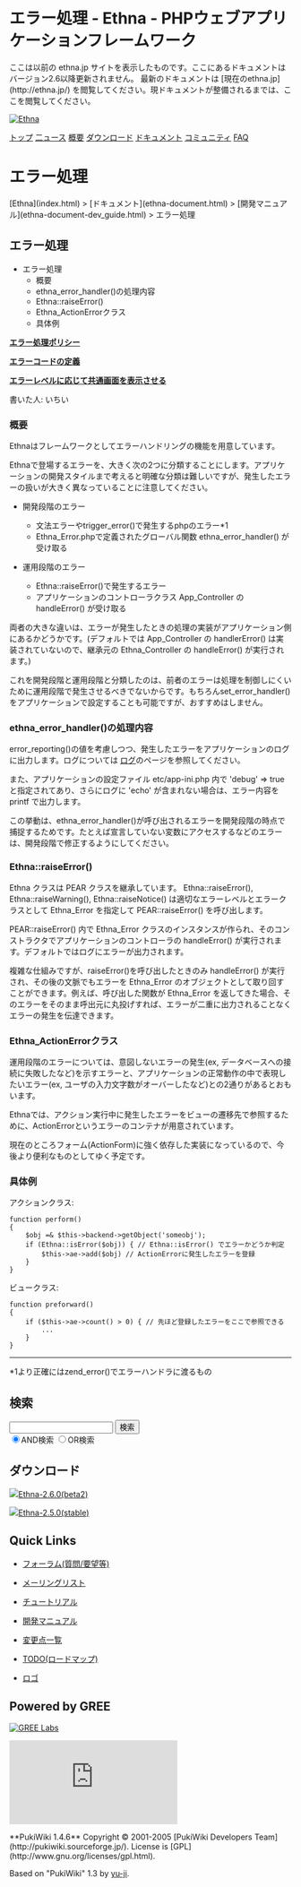 # エラー処理 - Ethna - PHPウェブアプリケーションフレームワーク</title>
 <link rel="stylesheet" href="skin/ethna/ethna.css" title="ethna" type="text/css" charset="utf-8">

 <link rel="alternate" type="application/rss+xml" title="RSS" href="cmd=rss.html">

 <script type="text/javascript" src="skin/trackback.js"></script>

</head>
ここは以前の ethna.jp サイトを表示したものです。ここにあるドキュメントはバージョン2.6以降更新されません。  
最新のドキュメントは [現在のethna.jp](http://ethna.jp/) を閲覧してください。現ドキュメントが整備されるまでは、ここを閲覧してください。

<!-- ??BEGIN id:wrapper --><!-- ?? Navigator ?? ======================================================= -->

[![Ethna](image/navlogo.gif)](/)

[トップ](ethna.html "ethna (11d)") [二ュース](ethna-news.html "ethna-news (11d)") [概要](ethna-about.html "ethna-about (11d)") [ダウンロード](ethna-download.html "ethna-download (25d)") [ドキュメント](ethna-document.html "ethna-document (884d)") [コミュニティ](ethna-community.html "ethna-community (619d)") [FAQ](ethna-document-faq.html "ethna-document-faq (1240d)")

<!-- ?? Header ?? ========================================================== -->

# エラー処理 

<!-- ?? Content ?? ========================================================= -->
<!-- ??BEGIN id:main -->
<!-- ??BEGIN id:wrap_content -->
<!-- ??BEGIN id:content -->
<!-- ??BEGIN id:page_navigator -->
<!-- ??END id:PageNavigator -->
<!-- ??BEGIN id:body --> [Ethna](index.html) > [ドキュメント](ethna-document.html) > [開発マニュアル](ethna-document-dev_guide.html) > エラー処理 
## エラー処理 [](ethna-document-dev_guide-error.html#e8a51840 "e8a51840")

- エラー処理 
  - 概要 
  - ethna\_error\_handler()の処理内容 
  - Ethna::raiseError() 
  - Ethna\_ActionErrorクラス 
  - 具体例 

**[エラー処理ポリシー](ethna-document-dev_guide-error-policy.html "ethna-document-dev\_guide-error-policy (1240d)")**

**[エラーコードの定義](ethna-document-dev_guide-error-definecode.html "ethna-document-dev\_guide-error-definecode (1240d)")**

**[エラーレベルに応じて共通画面を表示させる](ethna-document-dev_guide-error-fatal.html "ethna-document-dev\_guide-error-fatal (1240d)")**

書いた人: いちい

### 概要 [](ethna-document-dev_guide-error.html#p3a024e3 "p3a024e3")

Ethnaはフレームワークとしてエラーハンドリングの機能を用意しています。

Ethnaで登場するエラーを、大きく次の2つに分類することにします。アプリケーションの開発スタイルまで考えると明確な分類は難しいですが、発生したエラーの扱いが大きく異なっていることに注意してください。

- 開発段階のエラー
  - 文法エラーやtrigger\_error()で発生するphpのエラー\*1
  - Ethna\_Error.phpで定義されたグローバル関数 ethna\_error\_handler() が受け取る

- 運用段階のエラー
  - Ethna::raiseError()で発生するエラー
  - アプリケーションのコントローラクラス App\_Controller の handleError() が受け取る

両者の大きな違いは、エラーが発生したときの処理の実装がアプリケーション側にあるかどうかです。(デフォルトでは App\_Controller の handlerError() は実装されていないので、継承元の Ethna\_Controller の handleError() が実行されます。)

これを開発段階と運用段階と分類したのは、前者のエラーは処理を制御しにくいために運用段階で発生させるべきでないからです。もちろんset\_error\_handler()をアプリケーションで設定することも可能ですが、おすすめはしません。

### ethna\_error\_handler()の処理内容 [](ethna-document-dev_guide-error.html#v73e3d6b "v73e3d6b")

error\_reporting()の値を考慮しつつ、発生したエラーをアプリケーションのログに出力します。ログについては [ログ](ethna-document-dev_guide-log.html "ethna-document-dev\_guide-log (874d)")のページを参照してください。

また、アプリケーションの設定ファイル etc/app-ini.php 内で 'debug' => true と指定されてあり、さらにログに 'echo' が含まれない場合は、エラー内容を printf で出力します。

この挙動は、ethna\_error\_handler()が呼び出されるエラーを開発段階の時点で捕捉するためです。たとえば宣言していない変数にアクセスするなどのエラーは、開発段階で修正するようにしてください。

### Ethna::raiseError() [](ethna-document-dev_guide-error.html#mb1f5a40 "mb1f5a40")

Ethna クラスは PEAR クラスを継承しています。 Ethna::raiseError(), Ethna::raiseWarning(), Ethna::raiseNotice() は適切なエラーレベルとエラークラスとして Ethna\_Error を指定して PEAR::raiseError() を呼び出します。

PEAR::raiseError() 内で Ethna\_Error クラスのインスタンスが作られ、そのコンストラクタでアプリケーションのコントローラの handleError() が実行されます。デフォルトではログにエラーが出力されます。

複雑な仕組みですが、raiseError()を呼び出したときのみ handleError() が実行され、その後の文脈でもエラーを Ethna\_Error のオブジェクトとして取り回すことができます。例えば、呼び出した関数が Ethna\_Error を返してきた場合、そのエラーをそのまま呼出元に丸投げすれば、エラーが二重に出力されることなくエラーの発生を伝達できます。

### Ethna\_ActionErrorクラス [](ethna-document-dev_guide-error.html#ifac3c40 "ifac3c40")

運用段階のエラーについては、意図しないエラーの発生(ex, データベースへの接続に失敗したなど)を示すエラーと、アプリケーションの正常動作の中で表現したいエラー(ex, ユーザの入力文字数がオーバーしたなど)との2通りがあるとおもいます。

Ethnaでは、アクション実行中に発生したエラーをビューの遷移先で参照するために、ActionErrorというエラーのコンテナが用意されています。

現在のところフォーム(ActionForm)に強く依存した実装になっているので、今後より便利なものとしてゆく予定です。

### 具体例 [](ethna-document-dev_guide-error.html#j461fdeb "j461fdeb")

アクションクラス:

    function perform()
    {
        $obj =& $this->backend->getObject('someobj');
        if (Ethna::isError($obj)) { // Ethna::isError() でエラーかどうか判定
            $this->ae->add($obj) // ActionErrorに発生したエラーを登録
        }
    }

ビュークラス:

    function preforward()
    {
        if ($this->ae->count() > 0) { // 先ほど登録したエラーをここで参照できる
            ...
        }
    }

<!-- ??END id:body -->
<!-- ??BEGIN id:summary --><!-- ??BEGIN id:note -->

* * *
\*1より正確にはzend\_error()でエラーハンドラに渡るもの  

<!-- ??END id:note -->
<!-- ??BEGIN id:trackback -->
<!-- ?? END id:trackback --><!-- ?? END id:attach -->
<!-- ?? END id:summary -->
<!-- ??END id:content -->
<!-- ?? END id:wrap_content --><!-- ??sidebar?? ========================================================== -->
<!-- ??BEGIN id:wrap_sidebar -->

<!-- ??BEGIN id:search_form -->

## 検索

<form action="http://ethna.jp/index.php?cmd=search" method="post">
            <input type="hidden" name="encode_hint" value="??">
            <input type="text" name="word" value="" size="20">
            <input type="submit" value="検索"><br>
            <input type="radio" name="type" value="AND" checked id="and_search"><label for="and_search">AND検索</label>
            <input type="radio" name="type" value="OR" id="or_search"><label for="or_search">OR検索</label>
    </form>

<!-- END id:search_form -->
<!-- ??BEGIN id:download_link -->

## ダウンロード

[![](image/minilogo.gif)Ethna-2.6.0(beta2)](ethna-download.html)

[![](image/minilogo.gif)Ethna-2.5.0(stable)](ethna-download.html)

<!-- END id:download_link -->
<!-- ??BEGIN id:download_link -->

## Quick Links

- [フォーラム(質問/要望等)](ethna-community-forum.html)
- [メーリングリスト](http://ml.ethna.jp/mailman/listinfo/users)

- [チュートリアル](ethna-document-tutorial.html)
- [開発マニュアル](ethna-document-dev_guide.html)
- [変更点一覧](ethna-document-changes.html)

- [TODO(ロードマップ)](TODO.html)
- [ロゴ](ethna-logo.html)

<!-- END id:download_link -->
<!-- ??BEGIN id:search_form -->

## Powered by GREE

 [![GREE Labs](http://labs.gree.jp/image/greelabs_logo.gif)](http://labs.gree.jp/)

<!-- END id:search_form -->
 [![SourceForge.jp](http://sourceforge.jp/sflogo.php?group_id=1343)](http://sourceforge.jp/)

<!-- ??END id:sidebar -->
<!-- ??END id:wrap_sidebar -->
<!-- ??END id:main --><!-- ?? Footer ?? ========================================================== -->
<!-- ??BEGIN id:footer -->
<!-- ??BEGIN id:copyright --> **PukiWiki 1.4.6** Copyright © 2001-2005 [PukiWiki Developers Team](http://pukiwiki.sourceforge.jp/). License is [GPL](http://www.gnu.org/licenses/gpl.html).  
 Based on "PukiWiki" 1.3 by [yu-ji](http://factage.com/yu-ji/).
<!-- ??END id:copyright -->
<!-- ??END id:footer --><!-- ?? END ?? ============================================================= -->
<!-- ??END id:wrapper -->
